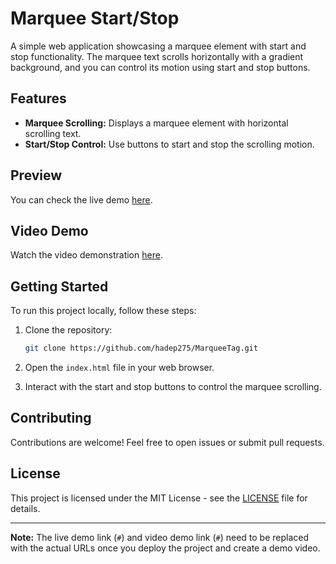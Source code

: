 # Marquee Start/Stop

A simple web application showcasing a marquee element with start and stop functionality. The marquee text scrolls horizontally with a gradient background, and you can control its motion using start and stop buttons.

## Features

- **Marquee Scrolling:** Displays a marquee element with horizontal scrolling text.
- **Start/Stop Control:** Use buttons to start and stop the scrolling motion.

## Preview

You can check the live demo [here](https://hadep275.github.io/MarqueeTag/).

## Video Demo

Watch the video demonstration [here](#).

## Getting Started

To run this project locally, follow these steps:

1. Clone the repository:

   ```bash
   git clone https://github.com/hadep275/MarqueeTag.git
   ```

2. Open the `index.html` file in your web browser.

3. Interact with the start and stop buttons to control the marquee scrolling.

## Contributing

Contributions are welcome! Feel free to open issues or submit pull requests.

## License

This project is licensed under the MIT License - see the [LICENSE](LICENSE) file for details.

---

**Note:** The live demo link (`#`) and video demo link (`#`) need to be replaced with the actual URLs once you deploy the project and create a demo video.
